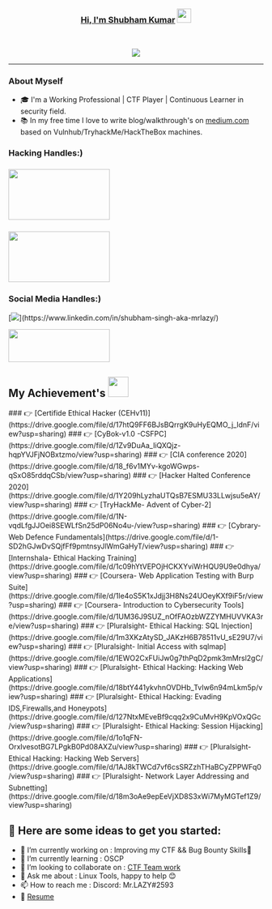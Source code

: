 <h3 align="center">
	<a href="https://medium.com/@shubham-singh">Hi, I'm Shubham Kumar</a>
  <img src="https://media.giphy.com/media/hvRJCLFzcasrR4ia7z/giphy.gif" width="28">
</h3> 
<br/>

<!-- Using SVG by DenverCoder1 - https://github.com/DenverCoder1/readme-typing-svg -->
<p align="center">
  <a href="https://github.com/DenverCoder1/readme-typing-svg"><img src="https://readme-typing-svg.herokuapp.com?lines=Computer+Science+Student;Cyber+Security+Enthusiast;CTF+Player%20|%20TryHackMe%20|%20HackTheBox%20|%20Vulnhub%20|%20CEHv11%20;Always%20willing%20to%20learn%20new%20things&center=true&width=580&height=45"></a>
</p>

---

<h3> About Myself </h3>

- 🎓 I'm a Working Professional | CTF Player | Continuous Learner in security field.
- 📚 In my free time I love to write blog/walkthrough's on [medium.com](https://shubham-singh.medium.com/) based on Vulnhub/TryhackMe/HackTheBox machines.



<h3> Hacking Handles:)</h3>

### [<img aling="left" src="https://assets.tryhackme.com/img/THMlogo.png" width=200px height=100px  />](https://tryhackme.com/p/Mr.Lazy) <br/>
### [<img aling="left" src="https://www.teahub.io/photos/full/77-777773_hack-the-box.jpg" width=200px height=100px  />](https://app.hackthebox.eu/profile/255609) <br/>

<h3> Social Media Handles:) </h3>
[<img aling="left" src="https://images.unsplash.com/photo-1592181572975-1d0d8880d175?ixid=MXwxMjA3fDB8MHxwaG90by1wYWdlfHx8fGVufDB8fHw%3D&ixlib=rb-1.2.1&auto=format&fit=crop&w=200&q=40" />](https://www.linkedin.com/in/shubham-singh-aka-mrlazy/) <br />

[<img src="https://freepngimg.com/thumb/twitter/8-2-twitter-png-hd.png" width=200px height=65px aling="left" />](https://twitter.com/MrLazy62747454) <br/>

<h2> My Achievement's <img src="https://media.giphy.com/media/ZYWcXnDYHLSJYJ32Y8/giphy.gif" width='40'> </h3>
### 👉 [Certifide Ethical Hacker (CEHv11)](https://drive.google.com/file/d/17htQ9FF6BJsBQrrgK9uHyEQMO_j_ldnF/view?usp=sharing)
### 👉 [CyBok-v1.0 -CSFPC](https://drive.google.com/file/d/1Zv9DuAa_IiQXQjz-hqpYVJFjNOBxtzmo/view?usp=sharing)
### 👉 [CIA conference 2020](https://drive.google.com/file/d/18_f6v1MYv-kgoWGwps-qSxO85rddqCSb/view?usp=sharing)
### 👉 [Hacker Halted Conference 2020](https://drive.google.com/file/d/1Y209hLyzhaUTQsB7ESMU33LLwjsu5eAY/view?usp=sharing)
### 👉 [TryHackMe- Advent of Cyber-2](https://drive.google.com/file/d/1N-vqdLfgJJOei8SEWLfSn25dP06No4u-/view?usp=sharing)
### 👉 [Cybrary- Web Defence Fundamentals](https://drive.google.com/file/d/1-SD2hGJwDvSQjfFf9pmtnsyJlWmGaHyT/view?usp=sharing)
### 👉 [Internshala- Ethical Hacking Training](https://drive.google.com/file/d/1c09hYtVEPOjHCKXYviWrHQU9U9e0dhya/view?usp=sharing)
### 👉 [Coursera- Web Application Testing with Burp Suite](https://drive.google.com/file/d/1le4oS5K1xJdjj3H8Ns24UOeyKXf9iF5r/view?usp=sharing)
### 👉 [Coursera- Introduction to Cybersecurity Tools](https://drive.google.com/file/d/1UM36J9SUZ_nOfFAOzbWZZYMHUVVKA3re/view?usp=sharing)
### 👉 [Pluralsight- Ethical Hacking: SQL Injection](https://drive.google.com/file/d/1m3XKzAtySD_JAKzH6B78511vU_sE29U7/view?usp=sharing)
### 👉 [Pluralsight- Initial Access with sqlmap](https://drive.google.com/file/d/1EWO2CxFUiJw0g7thPqD2pmk3mMrsl2gC/view?usp=sharing)
### 👉 [Pluralsight- Ethical Hacking: Hacking Web Applications](https://drive.google.com/file/d/18btY441ykvhnOVDHb_TvIw6n94mLkm5p/view?usp=sharing)
### 👉 [Pluralsight- Ethical Hacking: Evading IDS,Firewalls,and Honeypots](https://drive.google.com/file/d/127NtxMEveBf9cqq2x9CuMvH9KpVOxQGc/view?usp=sharing)
### 👉 [Pluralsight- Ethical Hacking: Session Hijacking](https://drive.google.com/file/d/1o1qFN-OrxlvesotBG7LPgkB0Pd08AXZu/view?usp=sharing)
### 👉 [Pluralsight- Ethical Hacking: Hacking Web Servers](https://drive.google.com/file/d/1AJ8kTWCd7vf6csSRZzhTHaBCyZPPWFq0/view?usp=sharing)
### 👉 [Pluralsight- Network Layer Addressing and Subnetting](https://drive.google.com/file/d/18m3oAe9epEeVjXD8S3xWi7MyMGTef1Z9/view?usp=sharing)


## 🧿 Here are some ideas to get you started:

- 🔭 I’m currently working on : Improving my CTF && Bug Bounty Skills💪
- 🌱 I’m currently learning : OSCP
- 👯 I’m looking to collaborate on : [CTF Team work](https://discord.gg/wUV5FZPc) 
- 💬 Ask me about : Linux Tools, happy to help 😊
- 📫 How to reach me : Discord: Mr.LAZY#2593 
- 📖 [Resume](https://drive.google.com/file/d/1ZaNqWY34hr2S1e6q-P3mk8vrtIhHxj-U/view?usp=sharing)
